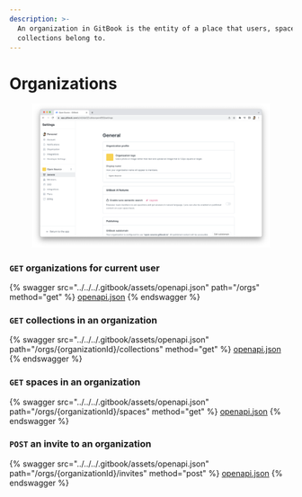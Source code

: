 ```yaml
---
description: >-
  An organization in GitBook is the entity of a place that users, spaces, and
  collections belong to.
---
```


# Organizations

<figure><img src="../../../.gitbook/assets/Organization.png" alt=""><figcaption></figcaption></figure>

### `GET` organizations for current user

{% swagger src="../../../.gitbook/assets/openapi.json" path="/orgs" method="get" %}
[openapi.json](../../../.gitbook/assets/openapi.json)
{% endswagger %}

### `GET` collections in an organization

{% swagger src="../../../.gitbook/assets/openapi.json" path="/orgs/{organizationId}/collections" method="get" %}
[openapi.json](../../../.gitbook/assets/openapi.json)
{% endswagger %}

### `GET` spaces in an organization

{% swagger src="../../../.gitbook/assets/openapi.json" path="/orgs/{organizationId}/spaces" method="get" %}
[openapi.json](../../../.gitbook/assets/openapi.json)
{% endswagger %}

### `POST` an invite to an organization

{% swagger src="../../../.gitbook/assets/openapi.json" path="/orgs/{organizationId}/invites" method="post" %}
[openapi.json](../../../.gitbook/assets/openapi.json)
{% endswagger %}
